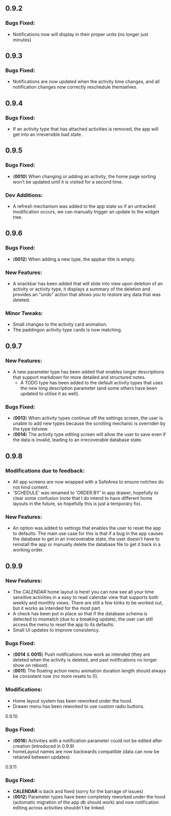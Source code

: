 0.9.2
-----

### Bugs Fixed:
- Notifications now will display in their proper units (no longer just minutes)

0.9.3
-----

### Bugs Fixed:
- Notifications are now updated when the activity time changes, and all notification changes now correctly reschedule themselves.

0.9.4
-----

### Bugs Fixed:
- If an activity type that has attached activities is removed, the app will get into an irreversible bad state.

0.9.5
-----

### Bugs Fixed:
- (__0010__) When changing or adding an activity, the home page sorting won't be updated until it is visited for a second time.

### Dev Additions:
- A refresh mechanism was added to the app state so if an untracked modification occurs, we can manually trigger an update to the widget tree.

0.9.6
-----

### Bugs Fixed:
- (__0012__) When adding a new type, the appbar title is empty.

### New Features:
- A snackbar has been added that will slide into view upon deletion of an activity or activity type, it displays a summary of the deletion and provides an "undo" action that allows you to restore any data that was deleted.

### Minor Tweaks:
- Small changes to the activity card animation.
- The paddingon activity type cards is now matching.

0.9.7
-----

### New Features:
- A new parameter type has been added that enables longer descriptions that support markdown for more detailed and structured notes.
    - A TODO type has been added to the default activity types that uses the new long description parameter (and some others have been updated to utilise it as well).

### Bugs Fixed:
- (__0013__) When activity types continue off the settings screen, the user is unable to add new types because the scrolling mechanic is overriden by the type listview.
- (__0014__) The activity type editing screen will allow the user to save even if the data is invalid, leading to an irrecoverable database state.

0.9.8
-----

### Modifications due to feedback:
- All app screens are now wrapped with a SafeArea to ensure notches do not hind content.
- 'SCHEDULE' was renamed to 'ORDER BY' in app drawer, hopefully to clear some confusion (note that I do intend to have different home layouts in the future, so hopefully this is just a temporary fix).

### New Features:
- An option was added to settings that enables the user to reset the app to defaults. The main use case for this is that if a bug in the app causes the database to get in an irrecoverable state, the user doesn't have to reinstall the app or manually delete the database file to get it back in a working order.

0.9.9
-----

### New Features:
- The _CALENDAR_ home layout is here! you can now see all your time sensitive activities in a easy to read calendar view that supports both weekly and monthly views. There are still a few kinks to be worked out, but it works as intended for the most part.
- A check has been put in place so that if the database schema is detected to mismatch (due to a breaking update), the user can still access the menu to reset the app to its defaults.
- Small UI updates to improve consistency.

### Bugs Fixed:
- (__0014__ & __0015__) Push notifications now work as intended (they are deleted when the activity is deleted, and past notifications no longer show on reboot).
- (__0011__) The floating action menu animation duration length should always be consistent now (no more resets to 0).

### Modifications:
- Home layout system has been reworked under the hood.
- Drawer menu has been reworked to use custom radio buttons.

0.9.10

### Bugs Fixed:
- (__0016__) Activities with a notification parameter could not be edited after creation (introduced in 0.9.9)
- homeLayout names are now backwards compatible (data can now be retained between updates)

0.9.11

### Bugs Fixed:
- __CALENDAR__ is back and fixed (sorry for the barrage of issues)
- (__0012__) Parameter types have been completely reworked under the hood (automatic migration of the app db should work) and now notification editing across activities shouldn't be linked.
